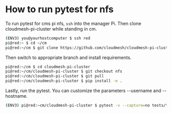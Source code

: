 # How to run pytest for nfs

To run pytest for cms pi nfs, `ssh` into the manager Pi.
Then clone cloudmesh-pi-cluster while standing
in cm.

```bash
(ENV3) you@yourhostcomputer $ ssh red
pi@red:~ $ cd ~/cm
pi@red:~/cm $ git clone https://github.com/cloudmesh/cloudmesh-pi-cluster.git
```

Then switch to appropriate branch
and install requirements.

```bash
pi@red:~/cm $ cd cloudmesh-pi-cluster
pi@red:~/cm/cloudmesh-pi-cluster $ git checkout nfs
pi@red:~/cm/cloudmesh-pi-cluster $ git pull
pi@red:~/cm/cloudmesh-pi-cluster $ pip install -e .
```

Lastly, run the pytest. You can
customize the parameters --username
and --hostname.

```bash
(ENV3) pi@red:~cm/cloudmesh-pi-cluster $ pytest -v --capture=no tests/test_nfs.py --username=pi --hostname=red,red0[1-3]
```

